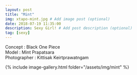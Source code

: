 ```yaml
---
layout: post
title: "Mint"
img: xtapo-mint.jpg # Add image post (optional)
date: 2018-07-19 11:35:00
description: Sexy Girl! # Add post description (optional)
tag: [sexy]
---
```

Concept : Black One Piece  
Model : Mint Prapatsara  
Photographer : Kittisak Keirtprawatngam               


{% include image-gallery.html folder="/assets/img/mint" %}
